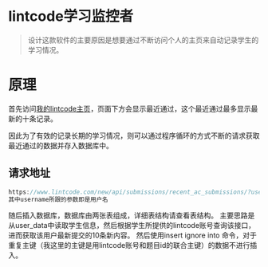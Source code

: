# lintcode学习监控者

> 设计这款软件的主要原因是想要通过不断访问个人的主页来自动记录学生的学习情况。

# 原理
首先访问[我的lintcode主页](https://www.lintcode.com/user/egdw/)，页面下方会显示最近通过，这个最近通过最多显示最新的十条记录。

因此为了有效的记录长期的学习情况，则可以通过程序循环的方式不断的请求获取最近通过的数据并存入数据库中。

## 请求地址

```javascript
https://www.lintcode.com/new/api/submissions/recent_ac_submissions/?username=egdw
其中username所跟的参数即是用户名
```

随后插入数据库，数据库由两张表组成，详细表结构请查看表结构。
主要思路是从user_data中读取学生信息，然后根据学生所提供的lintcode账号查询该接口，进而获取该用户最新提交的10条新内容。
然后使用insert ignore into 命令，对于重复主键（我这里的主键是用lintcode账号和题目id的联合主键）的数据不进行插入。

